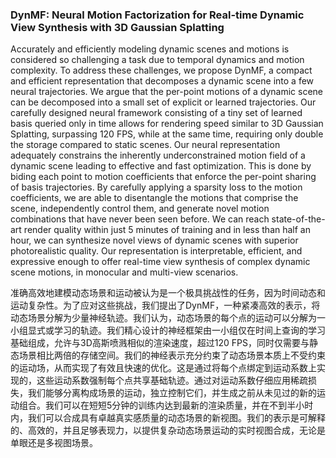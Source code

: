### DynMF: Neural Motion Factorization for Real-time Dynamic View Synthesis with 3D Gaussian Splatting

Accurately and efficiently modeling dynamic scenes and motions is considered so challenging a task due to temporal dynamics and motion complexity. To address these challenges, we propose DynMF, a compact and efficient representation that decomposes a dynamic scene into a few neural trajectories. We argue that the per-point motions of a dynamic scene can be decomposed into a small set of explicit or learned trajectories. Our carefully designed neural framework consisting of a tiny set of learned basis queried only in time allows for rendering speed similar to 3D Gaussian Splatting, surpassing 120 FPS, while at the same time, requiring only double the storage compared to static scenes. Our neural representation adequately constrains the inherently underconstrained motion field of a dynamic scene leading to effective and fast optimization. This is done by biding each point to motion coefficients that enforce the per-point sharing of basis trajectories. By carefully applying a sparsity loss to the motion coefficients, we are able to disentangle the motions that comprise the scene, independently control them, and generate novel motion combinations that have never been seen before. We can reach state-of-the-art render quality within just 5 minutes of training and in less than half an hour, we can synthesize novel views of dynamic scenes with superior photorealistic quality. Our representation is interpretable, efficient, and expressive enough to offer real-time view synthesis of complex dynamic scene motions, in monocular and multi-view scenarios.

准确高效地建模动态场景和运动被认为是一个极具挑战性的任务，因为时间动态和运动复杂性。为了应对这些挑战，我们提出了DynMF，一种紧凑高效的表示，将动态场景分解为少量神经轨迹。我们认为，动态场景的每个点的运动可以分解为一小组显式或学习的轨迹。我们精心设计的神经框架由一小组仅在时间上查询的学习基础组成，允许与3D高斯喷溅相似的渲染速度，超过120 FPS，同时仅需要与静态场景相比两倍的存储空间。我们的神经表示充分约束了动态场景本质上不受约束的运动场，从而实现了有效且快速的优化。这是通过将每个点绑定到运动系数上实现的，这些运动系数强制每个点共享基础轨迹。通过对运动系数仔细应用稀疏损失，我们能够分离构成场景的运动，独立控制它们，并生成之前从未见过的新的运动组合。我们可以在短短5分钟的训练内达到最新的渲染质量，并在不到半小时内，我们可以合成具有卓越真实感质量的动态场景的新视图。我们的表示是可解释的、高效的，并且足够表现力，以提供复杂动态场景运动的实时视图合成，无论是单眼还是多视图场景。
